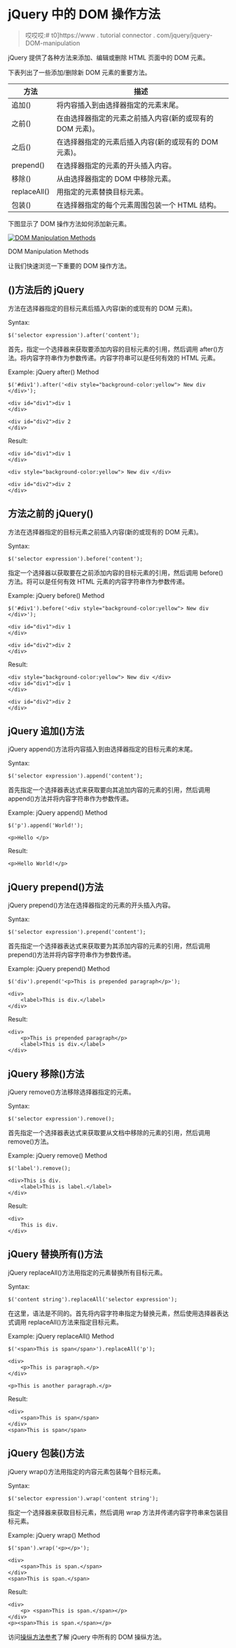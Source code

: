 # jQuery 中的 DOM 操作方法

> 哎哎哎:# t0]https://www . tutorial connector . com/jquery/jquery-DOM-manipulation

jQuery 提供了各种方法来添加、编辑或删除 HTML 页面中的 DOM 元素。

下表列出了一些添加/删除新 DOM 元素的重要方法。

| 方法 | 描述 |
| --- | --- |
| 追加() | 将内容插入到由选择器指定的元素末尾。 |
| 之前() | 在由选择器指定的元素之前插入内容(新的或现有的 DOM 元素)。 |
| 之后() | 在选择器指定的元素后插入内容(新的或现有的 DOM 元素)。 |
| prepend() | 在选择器指定的元素的开头插入内容。 |
| 移除() | 从由选择器指定的 DOM 中移除元素。 |
| replaceAll() | 用指定的元素替换目标元素。 |
| 包装() | 在选择器指定的每个元素周围包装一个 HTML 结构。 |

下图显示了 DOM 操作方法如何添加新元素。

[![DOM Manipulation Methods](img/517d707d10327a36a6a10d57eda02187.png "DOM Manipulation Methods")](../../Content/images/jquery/manipulation-methods.png) 

DOM Manipulation Methods



让我们快速浏览一下重要的 DOM 操作方法。

## ()方法后的 jQuery

方法在选择器指定的目标元素后插入内容(新的或现有的 DOM 元素)。

Syntax:

```
$('selector expression').after('content');
```

首先，指定一个选择器来获取要添加内容的目标元素的引用，然后调用 after()方法。将内容字符串作为参数传递。内容字符串可以是任何有效的 HTML 元素。

Example: jQuery after() Method

```
$('#div1').after('<div style="background-color:yellow"> New div </div>');

<div id="div1">div 1
</div>

<div id="div2">div 2
</div>
```

Result:

```
<div id="div1">div 1
</div>

<div style="background-color:yellow"> New div </div>

<div id="div2">div 2
</div>
```

## 方法之前的 jQuery()

方法在选择器指定的目标元素之前插入内容(新的或现有的 DOM 元素)。

Syntax:

```
$('selector expression').before('content');

```

指定一个选择器以获取要在之前添加内容的目标元素的引用，然后调用 before()方法。将可以是任何有效 HTML 元素的内容字符串作为参数传递。

Example: jQuery before() Method

```
$('#div1').before('<div style="background-color:yellow"> New div </div>');

<div id="div1">div 1
</div>

<div id="div2">div 2
</div>
```

Result:

```
<div style="background-color:yellow"> New div </div>
<div id="div1">div 1
</div>

<div id="div2">div 2
</div>
```

## jQuery 追加()方法

jQuery append()方法将内容插入到由选择器指定的目标元素的末尾。

Syntax:

```
$('selector expression').append('content');
```

首先指定一个选择器表达式来获取要向其追加内容的元素的引用，然后调用 append()方法并将内容字符串作为参数传递。

Example: jQuery append() Method

```
$('p').append('World!');

<p>Hello </p>
```

Result:

```
<p>Hello World!</p>
```

## jQuery prepend()方法

jQuery prepend()方法在选择器指定的元素的开头插入内容。

Syntax:

```
$('selector expression').prepend('content');
```

首先指定一个选择器表达式来获取要为其添加内容的元素的引用，然后调用 prepend()方法并将内容字符串作为参数传递。

Example: jQuery prepend() Method

```
$('div').prepend('<p>This is prepended paragraph</p>');

<div>
    <label>This is div.</label>
</div>
```

Result:

```
<div>
    <p>This is prepended paragraph</p> 
    <label>This is div.</label>
</div>
```

## jQuery 移除()方法

jQuery remove()方法移除选择器指定的元素。

Syntax:

```
$('selector expression').remove();
```

首先指定一个选择器表达式来获取要从文档中移除的元素的引用，然后调用 remove()方法。

Example: jQuery remove() Method

```
$('label').remove();

<div>This is div.
    <label>This is label.</label>
</div>
```

Result:

```
<div>
    This is div.
</div>
```

## jQuery 替换所有()方法

jQuery replaceAll()方法用指定的元素替换所有目标元素。

Syntax:

```
$('content string').replaceAll('selector expression');
```

在这里，语法是不同的。首先将内容字符串指定为替换元素，然后使用选择器表达式调用 replaceAll()方法来指定目标元素。

Example: jQuery replaceAll() Method

```
$('<span>This is span</span>').replaceAll('p');

<div>
    <p>This is paragraph.</p>
</div>

<p>This is another paragraph.</p>
```

Result:

```
<div>
    <span>This is span</span>
</div>
<span>This is span</span>
```

## jQuery 包装()方法

jQuery wrap()方法用指定的内容元素包装每个目标元素。

Syntax:

```
$('selector expression').wrap('content string');
```

指定一个选择器来获取目标元素，然后调用 wrap 方法并传递内容字符串来包装目标元素。

Example: jQuery wrap() Method

```
$('span').wrap('<p></p>');

<div>
    <span>This is span.</span>
</div>
<span>This is span.</span>
```

Result:

```
<div>
    <p> <span>This is span.</span></p>
</div>
<p><span>This is span.</span></p>
```

访问[操纵方法参考](/jquery/jquery-dom-methods-reference)了解 jQuery 中所有的 DOM 操纵方法。